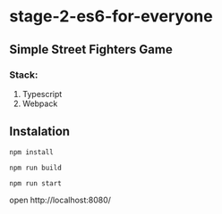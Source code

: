 # stage-2-es6-for-everyone

## Simple Street Fighters Game

### Stack:

1. Typescript
2. Webpack

## Instalation

`npm install`

`npm run build`

`npm run start`

open http://localhost:8080/
